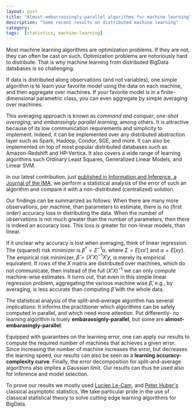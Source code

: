 ```yaml
---
layout: post
title: "Almost-embarrassingly-parallel algorithms for machine learning"
description: "Some recent results on distributed machine learning" 
category: 
tags:  [statistics, machine-learning]
---
```


Most machine learning algorithms are optimization problems. 
If they are not, they can often be cast on such.
Optimization problems are notoriously hard to distribute. 
That is why machine learning from distributed BigData databases is so challenging.

If data is distributed along observations (and not variables), one simple algorithm is to learn your favorite model using the data on each machine, and then aggregate over machines.
If your favorite model is in a finite-dimensional parametric class, you can even aggregate by simple averaging over machines.

This averaging approach is known as _command and conquer_, _one-shot averaging_, and _embarasingly parallel learning_, among others.
It is attractive because of its low communication requirements and simplicity to implement.
Indeed, it can be implemented over any distributed abstraction layer such as Spark, Hadoop, Condor, SGE, and more. 
It can also be implemented on top of most popular distributed databases such as Amazon-Redshift and HP-Vertica. 
It also covers a wide range of learning algorithms such Ordinary Least Squares, Generalized Linear Models, and Linear SVM.

In our latest contribution, just [published in Information and Inference, a Journal of the IMA](http://imaiai.oxfordjournals.org/content/early/2016/06/09/imaiai.iaw013.abstract?keytype=ref&ijkey=TbndI5rIDAxDEzz), we perform a statistical analysis of the error of such an algorithm and compare it with a non-distributed (centralized) solution. 

Our findings can be summarized as follows:
When there are many more observations, per machine, than parameters to estimate, there is no (first order) accuracy loss in distributing the data. 
When the number of observations is not much greater than the number of parameters, then there is indeed an accuracy loss. This loss is greater for non-linear models, than linear. 

If it unclear why accuracy is lost when averaging, think of linear regression.
The (squared) risk minimizer is $\beta^*=\Sigma^{-1} \alpha$, where $\Sigma= E[x x']$ and $\alpha=E[x y]$.
The empirical risk minimizer, $\hat{\beta}=(X'X)^{-1} X'y$, is merely its empirical equivalent. 
If rows of the $X$ matrix are distributed over machines, which do not communicate, then instead of the full $(X'X)^{-1}$ we can only compute machine-wise estimates. 
It turns out, that even in this simple linear regression problem, aggregating the various machine wise $\hat{\beta}$, e.g., by averaging, is less accurate than computing $\hat{\beta}$ with the whole data. 

The statistical analysis of the split-and-average algorithm has several implications:
It informs the practitioner which algorithms can be safely computed in parallel, and which need more attention. 
Put differently- no learning algorithm is truely **embarassignly-parallel**, but some are **almost-embarasingly-parallel**. 

Equipped with guarantees on the learning error, one can apply our results to compute the required number of machines that achieves a given error. 
Since increasing the number of machine increases the error, but decreases the learning speed, our results can also be seen as a **learning accuracy-complexity curve**. 
Finally, the error decomposition for split-and-average algorithms also implies a Gaussian limit. Our results can thus be used also for inference and model selection. 


To prove our results we mostly used [Lucien Le-Cam](https://en.wikipedia.org/wiki/Lucien_Le_Cam), and [Peter Huber's](https://en.wikipedia.org/wiki/Peter_J._Huber) classical asymptotic statistics. 
We take particular pride in the use of classical statistical theory to solve cutting edge learning algorithms for BigData. 

